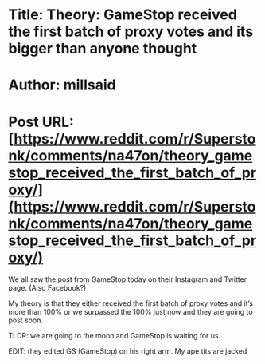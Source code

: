 # Title: Theory: GameStop received the first batch of proxy votes and its bigger than anyone thought
# Author: millsaid
# Post URL: [https://www.reddit.com/r/Superstonk/comments/na47on/theory_gamestop_received_the_first_batch_of_proxy/](https://www.reddit.com/r/Superstonk/comments/na47on/theory_gamestop_received_the_first_batch_of_proxy/)


We all saw the post from GameStop today on their Instagram and Twitter page. (Also Facebook?)

My theory is that they either received the first batch of proxy votes and it’s more than 100% or we surpassed the 100% just now and they are going to post soon. 

TLDR: we are going to the moon and GameStop is waiting for us.

EDIT: they edited GS (GameStop) on his right arm. My ape tits are jacked